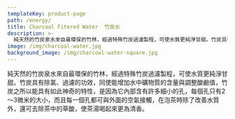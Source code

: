 ```yaml
---
templateKey: product-page
path: /energy/
title: Charcoal Fitered Water  竹炭水
description: >-
  純天然的竹炭泉水來自最環保的竹林，經過特殊竹炭過濾製程，可使水質更純淨甘甜。竹炭具有除氯、過濾的功效，同使能增加水中礦物質的含量與調整酸鹼值，竹炭之所以能具有如此神奇的特性，是因為它內部含有許多細小的孔，每個孔只有2～3微米的大小，而且每一個孔都可與外面的空氣接觸，在泡茶時除了改善水質外，還可去除茶中的草酸，使茶湯喝起來更為清香。
image: /img/charcoal-water.jpg
background_image: /img/charcoal-water-square.jpg
---
```

純天然的竹炭泉水來自最環保的竹林，經過特殊竹炭過濾製程，可使水質更純淨甘甜。竹炭具有除氯、過濾的功效，同使能增加水中礦物質的含量與調整酸鹼值，竹炭之所以能具有如此神奇的特性，是因為它內部含有許多細小的孔，每個孔只有2～3微米的大小，而且每一個孔都可與外面的空氣接觸，在泡茶時除了改善水質外，還可去除茶中的草酸，使茶湯喝起來更為清香。
